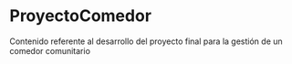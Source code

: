 # ProyectoComedor
Contenido referente al desarrollo del proyecto final para la gestión de un comedor comunitario
